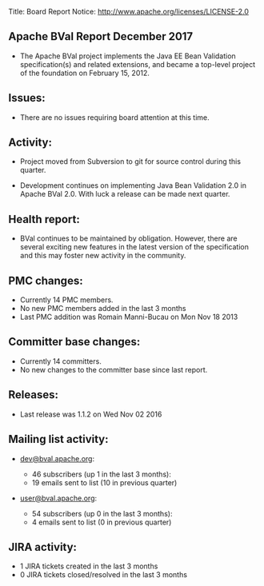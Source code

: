 Title: Board Report
Notice: http://www.apache.org/licenses/LICENSE-2.0

## Apache BVal Report December 2017 ##

 - The Apache BVal project implements the Java EE Bean Validation
   specification(s) and related extensions, and became a top-level project of
   the foundation on February 15, 2012.

## Issues:

 - There are no issues requiring board attention at this time.

## Activity:

 - Project moved from Subversion to git for source control during this quarter.

 - Development continues on implementing Java Bean Validation 2.0 in Apache BVal
   2.0. With luck a release can be made next quarter.

## Health report:

 - BVal continues to be maintained by obligation. However, there are several
   exciting new features in the latest version of the specification and this
   may foster new activity in the community.
   
## PMC changes: 
   
 - Currently 14 PMC members. 
 - No new PMC members added in the last 3 months 
 - Last PMC addition was Romain Manni-Bucau on Mon Nov 18 2013 
   
## Committer base changes: 
   
 - Currently 14 committers. 
 - No new changes to the committer base since last report. 
   
## Releases: 
   
 - Last release was 1.1.2 on Wed Nov 02 2016 
   
## Mailing list activity: 
   
 - dev@bval.apache.org:  
    - 46 subscribers (up 1 in the last 3 months): 
    - 19 emails sent to list (10 in previous quarter) 

 - user@bval.apache.org:  
    - 54 subscribers (up 0 in the last 3 months): 
    - 4 emails sent to list (0 in previous quarter) 

## JIRA activity: 

 - 1 JIRA tickets created in the last 3 months 
 - 0 JIRA tickets closed/resolved in the last 3 months 
